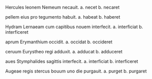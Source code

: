 Hercules leonem Nemeum necauit.
a. necet
b. necaret

pellem eius pro tegumento habuit.
a. habeat
b. haberet

Hydram Lernaeam cum capitibus nouem interfecit.
a. interficiat 
b. interficeret 

aprum Erymanthium occidit.
a. occidat
b. occideret

ceruum Eurystheo regi adduxit.
a. adducat
b. adduceret

aues Stymphalides sagittis interfecit.
a. interficiat
b. interficeret 

Augeae regis stercus bouum uno die purgauit.
a. purget 
b. purgaret
